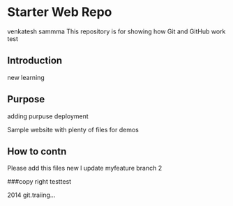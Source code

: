 # Starter Web Repo
venkatesh sammma
This repository is for showing how Git and GitHub work
test
## Introduction
new learning 
## Purpose
adding purpuse deployment

Sample website with plenty of files for demos

## How to contn
Please add this files new l
update
myfeature branch 2

###copy right
testtest

2014 git.traiing...